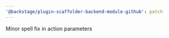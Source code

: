 ```yaml
---
'@backstage/plugin-scaffolder-backend-module-github': patch
---
```


Minor spell fix in action parameters
